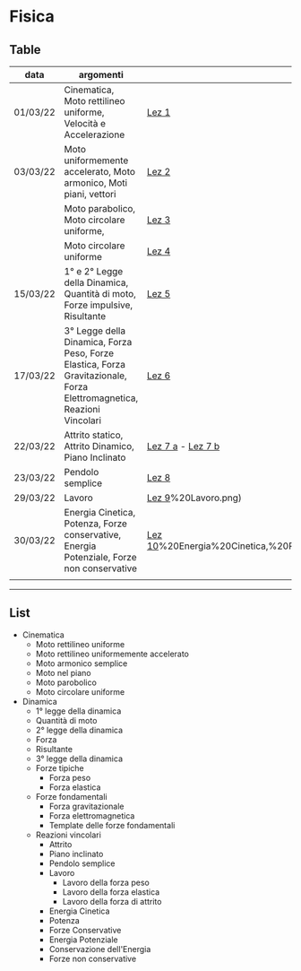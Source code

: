 # Fisica
## Table

| data     | argomenti                                                                                                             | lezione                                                                                                             |
| -------- | --------------------------------------------------------------------------------------------------------------------- | ------------------------------------------------------------------------------------------------------------------- |
| 01/03/22 | Cinematica, Moto rettilineo uniforme, Velocità e Accelerazione                                                        | [Lez 1](1%20Moto%20rettilineo%20uniforme.png)                                                                       |
| 03/03/22 | Moto uniformemente accelerato, Moto armonico, Moti piani, vettori                                                     | [Lez 2](2%20Moto%20uniformemente%20accelerato,%20Moto%20armonico%20e%20Moti%20piani.png)                            |
|          | Moto parabolico, Moto circolare uniforme,                                                                             | [Lez 3](3%20Moto%20parabolico,%20Moto%20circolare%20uniforme.png)                                                   |
|          | Moto circolare uniforme                                                                                               | [Lez 4](4%20Moto%20circolare%20uniforme.png)                                                                        |
| 15/03/22 | 1° e 2° Legge della Dinamica, Quantità di moto, Forze impulsive, Risultante                                           | [Lez 5](5%20Dinamica.png)                                                                                           |
| 17/03/22 | 3° Legge della Dinamica, Forza Peso, Forze Elastica, Forza Gravitazionale, Forza Elettromagnetica, Reazioni Vincolari | [Lez 6](6%20Dinamica,%20Forza%20peso,%20elastica,%20gravitazionale,%20elettromagnetica,%20reazioni%20vincolari.png) |
| 22/03/22 | Attrito statico, Attrito Dinamico, Piano Inclinato                                                                    | [Lez 7 a](7%20a%20Attrito%20Radente.png) - [Lez 7 b](7%20b%20Piano%20Inclinato.png)                                 |
| 23/03/22 | Pendolo semplice                                                                                                      | [Lez 8](8%20Pendolo%20Semplice.png)                                                                                 |
| 29/03/22 | Lavoro                                                                                                                | [Lez 9](9)%20Lavoro.png)                                                                                             |
| 30/03/22 | Energia Cinetica, Potenza, Forze conservative, Energia Potenziale, Forze non conservative                             | [Lez 10](10)%20Energia%20Cinetica,%20Potenza,%20Forze%20conservative,%20Energia%20Potenziale.png)                    |
|          |                                                                                                                       |                                                                                                                     |
	

--- 

## List
- Cinematica
	- Moto rettilineo uniforme
	- Moto rettilineo uniformemente accelerato
	- Moto armonico semplice
	- Moto nel piano
	- Moto parobolico
	- Moto circolare uniforme
- Dinamica
	- 1° legge della dinamica
	- Quantità di moto
	- 2° legge della dinamica
	- Forza
	- Risultante
	- 3° legge della dinamica
	- Forze tipiche
		- Forza peso
		- Forza elastica
	- Forze fondamentali
		- Forza gravitazionale
		- Forza elettromagnetica
		- Template delle forze fondamentali
	- Reazioni vincolari
	  - Attrito
	  - Piano inclinato
	  - Pendolo semplice
	  - Lavoro
		  - Lavoro della forza peso
		  - Lavoro della forza elastica
		  - Lavoro della forza di attrito
	  - Energia Cinetica
	  - Potenza
	  - Forze Conservative
	  - Energia Potenziale
	  - Conservazione dell'Energia
	  - Forze non conservative